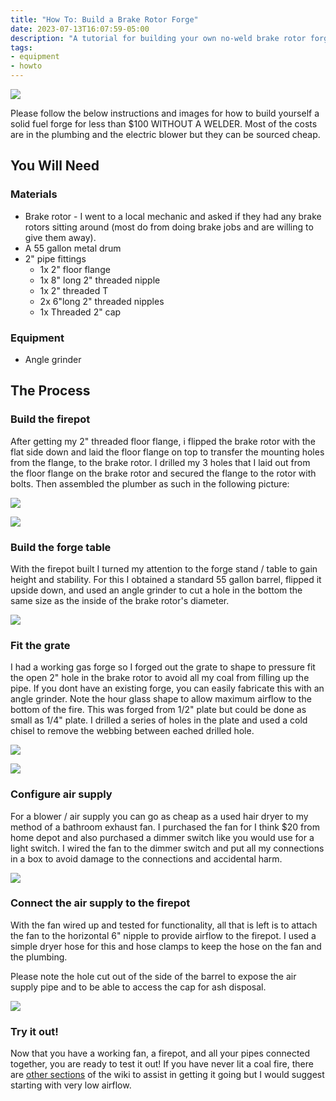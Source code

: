 ```yaml
---
title: "How To: Build a Brake Rotor Forge"
date: 2023-07-13T16:07:59-05:00
description: "A tutorial for building your own no-weld brake rotor forge"
tags:
- equipment
- howto
---
```

![](/images/brake-rotor/9-1.PNG)

Please follow the below instructions and images for how to build yourself a solid fuel forge for less than $100 WITHOUT A WELDER. Most of the costs are in the plumbing and the electric blower but they can be sourced cheap.

## You Will Need
### Materials
* Brake rotor - I went to a local mechanic and asked if they had any brake rotors sitting around (most do from doing brake jobs and are willing to give them away).
* A 55 gallon metal drum
* 2" pipe fittings
    * 1x 2" floor flange
    * 1x 8" long 2" threaded nipple
    * 1x 2" threaded T
    * 2x 6"long 2" threaded nipples
    * 1x Threaded 2" cap

### Equipment
* Angle grinder

## The Process
### Build the firepot
After getting my 2" threaded floor flange, i flipped the brake rotor with the flat side down and laid the floor flange on top to transfer the mounting holes from the flange, to the brake rotor. I drilled my 3 holes that I laid out from the floor flange on the brake rotor and secured the flange to the rotor with bolts.  Then assembled the plumber as such in the following picture:

![](/images/brake-rotor/4-1.jpg)

![](/images/brake-rotor/4-2.JPG)

### Build the forge table
With the firepot built I turned my attention to the forge stand / table to gain height and stability. For this I obtained a standard 55 gallon barrel, flipped it upside down, and used an angle grinder to cut a hole in the bottom the same size as the inside of the brake rotor's diameter.

![](/images/brake-rotor/5-1.PNG)

### Fit the grate
I had a working gas forge so I forged out the grate to shape to pressure fit the open 2" hole in the brake rotor to avoid all my coal from filling up the pipe. If you dont have an existing forge, you can easily fabricate this with an angle grinder. Note the hour glass shape to allow maximum airflow to the bottom of the fire. This was forged from 1/2" plate but could be done as small as 1/4" plate. I drilled a series of holes in the plate and used a cold chisel to remove the webbing between eached drilled hole.

![](/images/brake-rotor/6-1.PNG)

![](/images/brake-rotor/6-2.PNG)

### Configure air supply
 For a blower / air supply you can go as cheap as a used hair dryer to my method of a bathroom exhaust fan. I purchased the fan for I think $20 from home depot and also purchased a dimmer switch like you would use for a light switch. I wired the fan to the dimmer switch and put all my connections in a box to avoid damage to the connections and accidental harm.

![](/images/brake-rotor/7-1.PNG)

### Connect the air supply to the firepot
 With the fan wired up and tested for functionality, all that is left is to attach the fan to the horizontal 6" nipple to provide airflow to the firepot. I used a simple dryer hose for this and hose clamps to keep the hose on the fan and the plumbing.

Please note the hole cut out of the side of the barrel to expose the air supply pipe and to be able to access the cap for ash disposal.

![](/images/brake-rotor/8-1.PNG)

### Try it out!
Now that you have a working fan, a firepot, and all your pipes connected together, you are ready to test it out! If you have never lit a coal fire, there are [other sections]() of the wiki to assist in getting it going but I would suggest starting with very low airflow.
